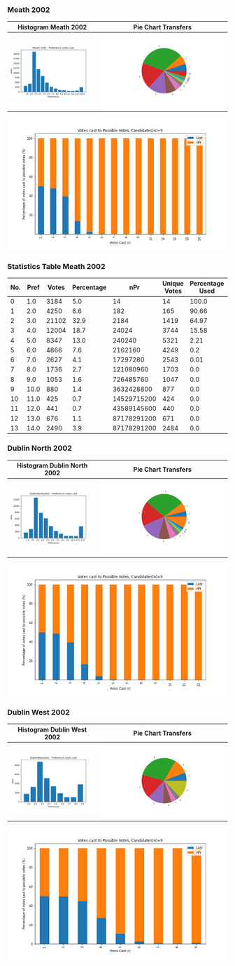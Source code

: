 ### Meath 2002
Histogram Meath 2002 |  Pie Chart Transfers
:-------------------------:|:-------------------------:
![Histogram Meath 2002](/images/Meath2002hist.png) | ![Pie Meath 2002](/images/Meath2002_pref_cast_pie.png)
![Cast v Possible Meath 2002](/images/Meath2002_pref_percent_bar.png)

### Statistics Table Meath 2002
No. | Pref | Votes | Percentage | nPr | Unique Votes | Percentage Used | Euc Mean | Euc Median | Euc Min | Euc Max
---------- | ---- | ----- | ---------- | ----------- | ------------ | --------------- | -------- | ---------- | ------- | -------:
     0     |  1.0 |  3184 |     5.0    |      14     |      14      |      100.0      |    0.0   |     0.0    |   0.0   |   0.0  
     1     |  2.0 |  4250 |     6.6    |     182     |      165     |      90.66      |   3.24   |    3.47    |   0.0   |   8.14 
     2     |  3.0 | 21102 |    32.9    |     2184    |     1419     |      64.97      |   6.43   |    6.14    |   0.0   |  16.28 
     3     |  4.0 | 12004 |    18.7    |    24024    |     3744     |      15.58      |   9.09   |     8.6    |   0.0   |  22.64 
     4     |  5.0 |  8347 |    13.0    |    240240   |     5321     |       2.21      |   10.8   |    10.14   |   0.0   |  29.01 
     5     |  6.0 |  4866 |     7.6    |   2162160   |     4249     |       0.2       |   12.61  |    12.24   |   1.0   |  31.73 
     6     |  7.0 |  2627 |     4.1    |   17297280  |     2543     |       0.01      |   14.47  |    14.1    |   3.47  |  31.33 
     7     |  8.0 |  1736 |     2.7    |  121080960  |     1703     |       0.0       |   16.32  |    15.81   |   3.47  |  37.24 
     8     |  9.0 |  1053 |     1.6    |  726485760  |     1047     |       0.0       |   18.28  |    17.94   |   4.47  |   40.1 
     9     | 10.0 |  880  |     1.4    |  3632428800 |      877     |       0.0       |   21.35  |    21.47   |   4.47  |  41.99 
    10     | 11.0 |  425  |     0.7    | 14529715200 |      424     |       0.0       |   22.72  |    22.34   |   6.19  |  42.68 
    11     | 12.0 |  441  |     0.7    | 43589145600 |      440     |       0.0       |   25.04  |    25.1    |   7.89  |  44.17 
    12     | 13.0 |  676  |     1.1    | 87178291200 |      671     |       0.0       |   27.43  |    27.57   |   9.76  |   48.6 
    13     | 14.0 |  2490 |     3.9    | 87178291200 |     2484     |       0.0       |   30.42  |    30.27   |   12.5  |  51.25 

### Dublin North 2002
Histogram Dublin North 2002 |  Pie Chart Transfers
:-------------------------:|:-------------------------:
![Histogram Dublin North 2002](/images/DublinNorth2002hist.png) | ![Pie Dublin North 2002](/images/DublinNorth2002_pref_cast_pie.png)
![Cast v Possible Dublin North 2002](/images/DublinNorth2002_pref_percent_bar.png)

### Dublin West 2002
Histogram Dublin West 2002 |  Pie Chart Transfers
:-------------------------:|:-------------------------:
![Histogram Dublin West 2002](/images/DublinWest2002hist.png) | ![Pie Dublin West 2002](/images/DublinWest2002_pref_cast_pie.png)
![Cast v Possible Dublin West 2002](/images/DublinWest2002_pref_percent_bar.png)
